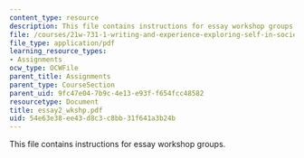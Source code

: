 ```yaml
---
content_type: resource
description: This file contains instructions for essay workshop groups.
file: /courses/21w-731-1-writing-and-experience-exploring-self-in-society-spring-2004/54e63e38ee43d8c3c8bb31f641a3b24b_essay2_wkshp.pdf
file_type: application/pdf
learning_resource_types:
- Assignments
ocw_type: OCWFile
parent_title: Assignments
parent_type: CourseSection
parent_uid: 9fc47e04-7b9c-4e13-e93f-f654fcc48582
resourcetype: Document
title: essay2_wkshp.pdf
uid: 54e63e38-ee43-d8c3-c8bb-31f641a3b24b
---
```

This file contains instructions for essay workshop groups.

